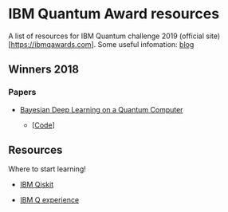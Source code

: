 # IBM Quantum Award resources
A list of resources for IBM Quantum challenge 2019 (official site)[https://ibmqawards.com]. Some useful infomation: [blog](https://www.ibm.com/blogs/research/2019/09/building-quantum-skills/)

## Winners 2018

### Papers

- [Bayesian Deep Learning on a Quantum Computer](https://arxiv.org/pdf/1806.11463.pdf)

  - [[Code](https://gitlab.com/apozas/bayesian-dl-quantum/)]

## Resources

Where to start learning!

- [IBM Qiskit](https://qiskit.org)

- [IBM Q experience](https://quantum-computing.ibm.com)
